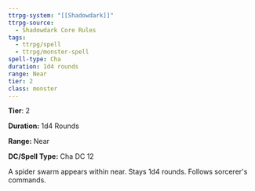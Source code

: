 ```yaml
---
ttrpg-system: "[[Shadowdark]]"
ttrpg-source:
  - Shadowdark Core Rules
tags:
  - ttrpg/spell
  - ttrpg/monster-spell
spell-type: Cha
duration: 1d4 rounds
range: Near
tier: 2
class: monster
---
```

**Tier**: 2

**Duration:** 1d4 Rounds

**Range:** Near

**DC/Spell Type:** Cha DC 12

A spider swarm appears within near. Stays 1d4 rounds. Follows sorcerer's commands.
